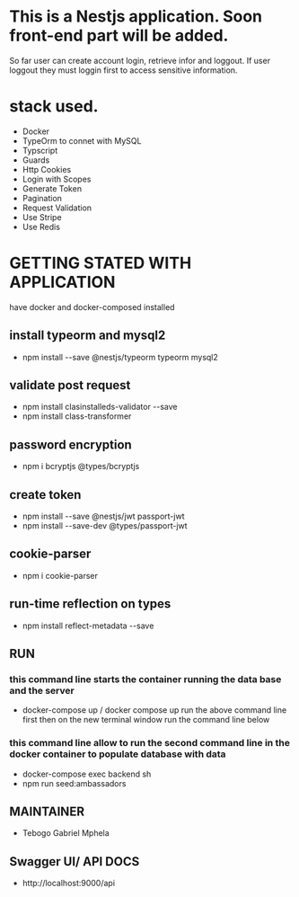 
# This is a Nestjs application. Soon front-end part will be added.

So far user can create account login, retrieve infor and loggout.
If user loggout they must loggin first to access sensitive information.
 
# stack used. 
 - Docker 
 - TypeOrm to connet with MySQL
 - Typscript
 - Guards
 - Http Cookies
 - Login with Scopes
 - Generate Token
 - Pagination
 - Request Validation
 - Use Stripe
 - Use Redis

# GETTING STATED WITH APPLICATION

have docker and docker-composed installed

 ## install typeorm and mysql2
  - npm install --save @nestjs/typeorm typeorm mysql2
 ## validate post request
  - npm install clasinstalleds-validator --save
  - npm install class-transformer
 ## password encryption
  - npm i bcryptjs @types/bcryptjs
 ## create token
  - npm install --save @nestjs/jwt passport-jwt
  - npm install --save-dev @types/passport-jwt
 ## cookie-parser
  - npm i cookie-parser
 ## run-time reflection on types
  - npm install reflect-metadata --save

## RUN
  ### this command line starts the container running the data base and the server
 - docker-compose up / docker compose up
  run the above command line first then on the new terminal window run the command line below
  ### this command line allow to run the second command line in the docker container to populate database with data
 - docker-compose exec backend sh
 - npm run seed:ambassadors


## MAINTAINER
  - Tebogo Gabriel Mphela


## Swagger UI/ API DOCS
  - http://localhost:9000/api







